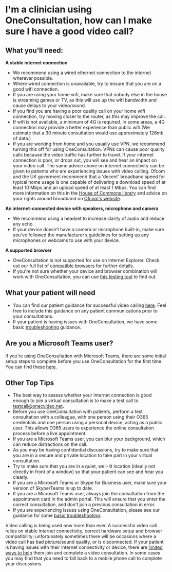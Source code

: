 # I'm a clinician using OneConsultation, how can I make sure I have a good video call? 

## What you'll need: 
**A stable internet connection**   
* We recommend using a wired ethernet connection to the internet wherever possible.
* Where wired connection is unavailable, try to ensure that you are on a good wifi connection.
* If you are using your home wifi, make sure that nobody else in the house is streaming games or TV, as this will use up the wifi bandwidth and cause delays to your video/sound. 
* If you find you are having a poor quality call on your home wifi connection, try moving closer to the router, as this may improve the call.
* If wifi is not available, a minimum of 4G is required. In some areas, a 4G connection may provide a better experience than public wifi.(We estimate that a 30 minute consultation would use approximately 126mb of data.)
* If you are working from home and you usually use VPN, we recommend turning this off for using OneConsultation. VPNs can cause poor quality calls because the video traffic has further to travel.
If your internet connection is poor, or drops out, you will see and hear an impact on your video call. 
The same advice above on internet connectivity can be given to patients who are experiencing issues with video calling. 
Ofcom and the UK goverment recommend that a 'decent' broadband speed for typical home usage is one capable of delivering a download speed of at least 10 Mbps and an upload speed of at least 1 Mbps. You can find more information on this in the [House of Commons library](https://commonslibrary.parliament.uk/constituency-casework/broadband-faqs/) and  advice on your rights around broadband on [Ofcom's website](https://www.ofcom.org.uk/phones-telecoms-and-internet/advice-for-consumers/broadband-uso-need-to-know).

**An internet-connected device with speakers, microphone and camera** 
* We recommend using a headset to increase clarity of audio and reduce any echo. 
* If your device doesn’t have a camera or microphone built-in, make sure you’ve followed the manufacturer’s guidelines for setting up any microphones or webcams to use with your device.

**A supported browser** 
* OneConsultation is not supported for use on Internet Explorer. Check out our full list of [compatible browsers](browsers.md) for further details. 
* If you're not sure whether your device and browser combination will work with OneConsultation, you can use [this testing tool](https://test.webrtc.org/) to find out. 

## What your patient will need 
* You can find our patient guidance for successful video calling [here](patient-guidance.md). Feel free to include this guidance on any patient communications prior to your consultations. 
* If your patient is having issues with OneConsultation, we have some basic [troubleshooting](public-troubleshooting.md) guidance. 

## Are you a Microsoft Teams user? 
If you're using OneConsultation with Microsoft Teams, there are some initial setup steps to complete before you use OneConsultation for the first time. You can find these [here](teams-users-initial-setup.md).

## Other Top Tips 
* The best way to assess whether your internet connection is good enough to join a virtual consultation is to make a test call to testcall@onecvideo.net. 
* Before you use OneConsultation with patients, perform a test consultation with a colleague, with one person using their O365 credentials and one person using a personal device, acting as a public user. This allows O365 users to experience the online consultation process before a live appointment.
* If you are a Microsoft Teams user, you can blur your background, which can reduce distractions on the call.
* As you may be having confidential discussions, try to make sure that you are in a secure and private location to take part in your virtual consultation.
* Try to make sure that you are in a quiet, well-lit location (ideally not directly in front of a window) so that your patient can see and hear you clearly. 
* If you are a Microsoft Teams or Skype for Business user, make sure your version of Skype/Teams is up to date. 
* If you are a Microsoft Teams user, always join the consultation from the appointment card in the admin portal. This will ensure that you enter the correct consultation, and don't join a previous consultation in error. 
* If you are experiencing issues using OneConsultation, please see our guidance for some [basic troubleshooting](O365-troubleshooting.md).

Video calling is being used now more than ever. A successful video call relies on stable internet connectivity, correct hardware setup and browser compatibility; unfortunately sometimes there will be occasions where a video call has bad picture/sound quality, or is disconnected. 
If your patient is having issues with their internet connectivity or device, there are [limited ways to help](public-troubleshooting.md) them join and complete a video consultation. In some cases you may find that you need to fall back to a mobile phone call to complete your discussions.  
